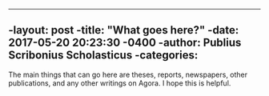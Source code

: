 ----
 -layout: post
 -title:  "What goes here?"
 -date:   2017-05-20 20:23:30 -0400
 -author: Publius Scribonius Scholasticus
 -categories: 
 ----
 
 The main things that can go here are theses, reports, newspapers, other publications, and any other writings on Agora. I hope this is helpful.
